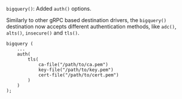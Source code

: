 `bigquery()`: Added `auth()` options.

Similarly to other gRPC based destination drivers, the `bigquery()`
destination now accepts different authentication methods, like
`adc()`, `alts()`, `insecure()` and `tls()`.

``` config
bigquery (
    ...
    auth(
        tls(
            ca-file("/path/to/ca.pem")
            key-file("/path/to/key.pem")
            cert-file("/path/to/cert.pem")
        )
    )
);
```

